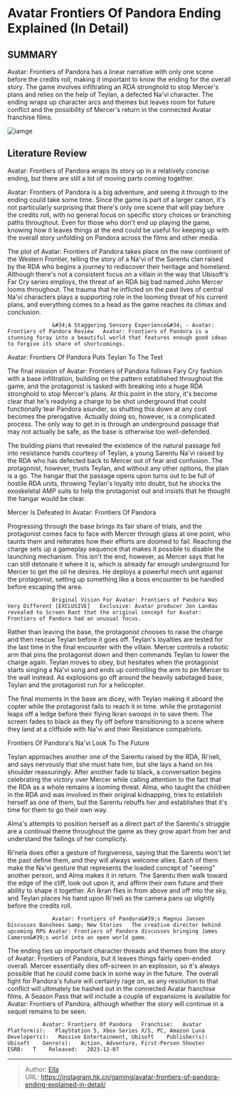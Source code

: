 # Avatar Frontiers Of Pandora Ending Explained (In Detail)


## SUMMARY 



  Avatar: Frontiers of Pandora has a linear narrative with only one scene before the credits roll, making it important to know the ending for the overall story.   The game involves infiltrating an RDA stronghold to stop Mercer&#39;s plans and relies on the help of Teylan, a defected Na&#39;vi character.   The ending wraps up character arcs and themes but leaves room for future conflict and the possibility of Mercer&#39;s return in the connected Avatar franchise films.  

![iamge](https://static1.srcdn.com/wordpress/wp-content/uploads/2023/12/1-avatar-frontiers-of-pandora-ending-explained-in-detail.png)

## Literature Review

Avatar: Frontiers of Pandora wraps its story up in a relatively concise ending, but there are still a lot of moving parts coming together.




Avatar: Frontiers of Pandora is a big adventure, and seeing it through to the ending could take some time. Since the game is part of a larger canon, it&#39;s not particularly surprising that there&#39;s only one scene that will play before the credits roll, with no general focus on specific story choices or branching paths throughout. Even for those who don&#39;t end up playing the game, knowing how it leaves things at the end could be useful for keeping up with the overall story unfolding on Pandora across the films and other media.




The plot of Avatar: Frontiers of Pandora takes place on the new continent of the Western Frontier, telling the story of a Na&#39;vi of the Sarentu clan raised by the RDA who begins a journey to rediscover their heritage and homeland. Although there&#39;s not a consistent focus on a villain in the way that Ubisoft&#39;s Far Cry series employs, the threat of an RDA big bad named John Mercer looms throughout. The trauma that he inflicted on the past lives of central Na&#39;vi characters plays a supporting role in the looming threat of his current plans, and everything comes to a head as the game reaches its climax and conclusion.

                  &#34;A Staggering Sensory Experience&#34; - Avatar: Frontiers of Pandora Review   Avatar: Frontiers of Pandora is a stunning foray into a beautiful world that features enough good ideas to forgive its share of shortcomings.   


 Avatar: Frontiers Of Pandora Puts Teylan To The Test 
          




The final mission of Avatar: Frontiers of Pandora follows Fary Cry fashion with a base infiltration, building on the pattern established throughout the game, and the protagonist is tasked with breaking into a huge RDA stronghold to stop Mercer&#39;s plans. At this point in the story, it&#39;s become clear that he&#39;s readying a charge to be shot underground that could functionally tear Pandora asunder, so shutting this down at any cost becomes the prerogative. Actually doing so, however, is a complicated process. The only way to get in is through an underground passage that may not actually be safe, as the base is otherwise too well-defended.

The building plans that revealed the existence of the natural passage fell into resistance hands courtesy of Teylan, a young Sarentu Na&#39;vi raised by the RDA who has defected back to Mercer out of fear and confusion. The protagonist, however, trusts Teylan, and without any other options, the plan is a go. The hangar that the passage opens upon turns out to be full of hostile RDA units, throwing Teylan&#39;s loyalty into doubt, but he shocks the exoskeletal AMP suits to help the protagonist out and insists that he thought the hangar would be clear.






 Mercer Is Defeated In Avatar: Frontiers Of Pandora 
          

Progressing through the base brings its fair share of trials, and the protagonist comes face to face with Mercer through glass at one point, who taunts them and reiterates how their efforts are doomed to fail. Reaching the charge sets up a gameplay sequence that makes it possible to disable the launching mechanism. This isn&#39;t the end, however, as Mercer says that he can still detonate it where it is, which is already far enough underground for Mercer to get the oil he desires. He deploys a powerful mech unit against the protagonist, setting up something like a boss encounter to be handled before escaping the area.

                  Original Vision For Avatar: Frontiers of Pandora Was Very Different [EXCLUSIVE]   Exclusive: Avatar producer Jon Landau revealed to Screen Rant that the original concept for Avatar: Frontiers of Pandora had an unusual focus.   




Rather than leaving the base, the protagonist chooses to raise the charge and then rescue Teylan before it goes off. Teylan&#39;s loyalties are tested for the last time in the final encounter with the villain. Mercer controls a robotic arm that pins the protagonist down and then commands Teylan to lower the charge again. Teylan moves to obey, but hesitates when the protagonist starts singing a Na&#39;vi song and ends up controlling the arm to pin Mercer to the wall instead. As explosions go off around the heavily sabotaged base, Teylan and the protagonist run for a helicopter.

The final moments in the base are dicey, with Teylan making it aboard the copter while the protagonist fails to reach it in time. while the protagonist leaps off a ledge before their flying Ikran swoops in to save them. The screen fades to black as they fly off before transitioning to a scene where they land at a cliffside with Na&#39;vi and their Resistance compatriots.



 Frontiers Of Pandora&#39;s Na&#39;vi Look To The Future 
         




Teylan approaches another one of the Sarentu raised by the RDA, Ri&#39;neli, and says nervously that she must hate him, but she lays a hand on his shoulder reassuringly. After another fade to black, a conversation begins celebrating the victory over Mercer while calling attention to the fact that the RDA as a whole remains a looming threat. Alma, who taught the children in the RDA and was involved in their original kidnapping, tries to establish herself as one of them, but the Sarentu rebuffs her and establishes that it&#39;s time for them to go their own way.



Alma&#39;s attempts to position herself as a direct part of the Sarentu&#39;s struggle are a continual theme throughout the game as they grow apart from her and understand the failings of her complicity.




Ri&#39;nela does offer a gesture of forgiveness, saying that the Sarentu won&#39;t let the past define them, and they will always welcome allies. Each of them make the Na&#39;vi gesture that represents the loaded concept of &#34;seeing&#34; another person, and Alma makes it in return. The Sarentu then walk toward the edge of the cliff, look out upon it, and affirm their own future and their ability to shape it together. An Ikran flies in from above and off into the sky, and Teylan places his hand upon Ri&#39;neli as the camera pans up slightly before the credits roll.




                  Avatar: Frontiers of Pandora&#39;s Magnus Jansen Discusses Banshees &amp; New Stories   The creative director behind upcoming RPG Avatar: Frontiers of Pandora discusses bringing James Cameron&#39;s world into an open world game.   

The ending ties up important character threads and themes from the story of Avatar: Frontiers of Pandora, but it leaves things fairly open-ended overall. Mercer essentially dies off-screen in an explosion, so it&#39;s always possible that he could come back in some way in the future. The overall fight for Pandora&#39;s future will certainly rage on, as any resolution to that conflict will ultimately be hashed out in the connected Avatar franchise films. A Season Pass that will include a couple of expansions is available for Avatar: Frontiers of Pandora, although whether the story will continue in a sequel remains to be seen.

               Avatar: Frontiers Of Pandora   Franchise:   Avatar    Platform(s):   PlayStation 5, Xbox Series X/S, PC, Amazon Luna    Developer(s):   Massive Entertainment, Ubisoft    Publisher(s):   Ubisoft    Genre(s):   Action, Adventure, First-Person Shooter    ESRB:   T    Released:   2023-12-07      

---

> Author: [Ella](https://instagram.hk.cn/)  
> URL: https://instagram.hk.cn/gaming/avatar-frontiers-of-pandora-ending-explained-in-detail/  

